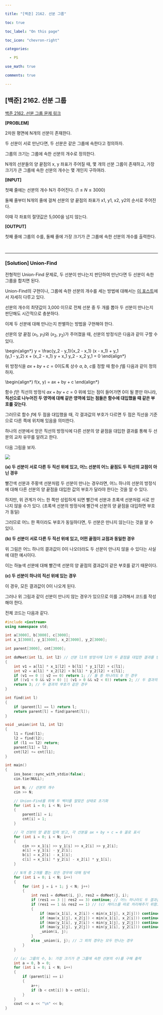 ```yaml
---

title: "[백준] 2162. 선분 그룹"

toc: true

toc_label: "On this page"

toc_icon: "chevron-right"

categories:

  - PS

use_math: true

comments: true

---
```


## [백준] 2162. 선분 그룹

[백준 2162. 선분 그룹 문제 링크](https://www.acmicpc.net/problem/2162)

**[PROBLEM]**

2차원 평면에 N개의 선분이 존재한다.

두 선분이 서로 만난다면, 두 선분은 같은 그룹에 속한다고 정의하자.

그룹의 크기는 그룹에 속한 선분의 개수로 정의한다.

N개의 선분들의 양 끝점의 x, y 좌표가 주어질 때, 몇 개의 선분 그룹이 존재하고, 가장 크기가 큰 그룹에 속한 선분의 개수는 몇 개인지 구하여라.

**[INPUT]**

첫째 줄에는 선분의 개수 N가 주어진다. ($1 \leq N \leq 3000$)

둘째 줄부터 N개의 줄에 걸쳐 선분의 양 끝점의 좌표가 x1, y1, x2, y2의 순서로 주어진다.

이때 각 좌표의 절댓값은 5,000을 넘지 않는다.

**[OUTPUT]**

첫째 줄에 그룹의 수를, 둘째 줄에 가장 크기가 큰 그룹에 속한 선분의 개수를 출력한다.

<br/>

---

### [Solution] Union-Find

전형적인 Union-Find 문제로, 두 선분이 만나는지 판단하여 만난다면 두 선분이 속한 그룹을 합치면 된다.

Union-Find의 구현이나, 그룹에 속한 선분의 개수를 세는 방법에 대해서는 [이 포스트](https://damo1924.github.io/algorithm/UnionFind/)에서 자세히 다루고 있다.

선분의 개수의 최댓값이 3,000 이므로 전체 선분 중 두 개를 뽑아 두 선분이 만나는지 판단해도 시간적으로 충분하다.

이제 두 선분에 대해 만나는지 판별하는 방법을 구현해야 한다.

선분의 양 끝점 ($x_1$, $y_1$)와 ($x_2$, $y_2$)가 주어졌을 때, 선분의 방정식은 다음과 같이 구할 수 있다.

\begin{align\*}
y = \frac{y_2 - y_1}{x_2 - x_1} (x - x_1) + y_1    
(y_1 - y_2) x + (x_2 - x_1) y + x_1 y_2 - x_2 y_1 = 0
\end{align\*}

위 방정식을 $ax + by + c = 0$이도록 상수 $a$, $b$, $c$를 정할 때 함수 $f$를 다음과 같이 정의하자.

\begin{align\*}
f(x, y) = ax + by + c
\end{align\*}

함수 $f$은 직선의 방정식 $ax + by + c = 0$ 위에 있는 점이 들어가면 0이 될 뿐만 아니라, **직선으로 나누어진 두 영역에 대해 같은 영역에 있는 점들은 함수에 대입했을 때 같은 부호를 갖는다**.

그러므로 함수 $f$에 두 점을 대입했을 때, 각 결과값의 부호가 다르면 두 점은 직선을 기준으로 다른 쪽에 위치해 있음을 의미한다.

하나의 선분에서 얻은 직선의 방정식에 다른 선분의 양 끝점을 대입한 결과를 통해 두 선분의 교차 유무를 알려고 한다.

다음 그림을 보자.

<img src="https://user-images.githubusercontent.com/88201512/144750432-5e74f088-4a72-4b78-bc0f-91d1ee800c13.jpg">

**(a) 두 선분이 서로 다른 두 직선 위에 있고, 어느 선분의 어느 끝점도 두 직선의 교점이 아닌 경우**

빨간색 선분과 주황색 선분처럼 두 선분이 만나는 경우라면, 어느 하나의 선분의 방정식에 대해 다른 선분의 양 끝점을 대입한 값의 부호가 달라야 한다는 것을 알 수 있다.

하지만, 위 관계가 어느 한 쪽만 성립하게 되면 빨간색 선분과 초록색 선분처럼 서로 만나지 않을 수가 있다. (초록색 선분의 방정식에 빨간색 선분의 양 끝점을 대입하면 부호가 동일)

그러므로 어느 한 쪽이라도 부호가 동일하다면, 두 선분은 만나지 않는다는 것을 알 수 있다.

**(b) 두 선분이 서로 다른 두 직선 위에 있고, 어떤 끝점이 교점과 동일한 경우**

위 그림은 어느 하나의 결과값이 0이 나오더라도 두 선분이 만나지 않을 수 있다는 사실에 대한 예시이다.

이는 하늘색 선분에 대해 빨간색 선분의 양 끝점의 결과값이 같은 부호를 같기 때문이다.

**(c) 두 선분이 하나의 직선 위에 있는 경우**

이 경우, 모든 결과값이 0이 나오게 된다.

그러나 위 그림과 같이 선분이 만나지 않는 경우가 있으므로 이를 고려해서 코드를 작성해야 한다.

전체 코드는 다음과 같다.

```cpp
#include <iostream>
using namespace std;

int a[3000], b[3000], c[3000];
int x_1[3000], y_1[3000], x_2[3000], y_2[3000];

int parent[3000], cnt[3000];

int doMeet(int l1, int l2) // 선분 l1의 방정식에 l2의 두 끝점을 대입한 결과를 반환
{
    int v1 = a[l1] * x_1[l2] + b[l1] * y_1[l2] + c[l1];
    int v2 = a[l1] * x_2[l2] + b[l1] * y_2[l2] + c[l1];
    if (v1 == 0 || v2 == 0) return 1; // 둘 중 하나라도 0 인 경우
    if ((v1 < 0 && v2 > 0) || (v1 > 0 && v2 < 0)) return 2; // 두 결과의 부호가 다른 경우
    return 3; // 두 결과의 부호가 같은 경우
}

int find(int l)
{
    if (parent[l] == l) return l;
    return parent[l] = find(parent[l]);
}

void _union(int l1, int l2)
{
    l1 = find(l1);
    l2 = find(l2);
    if (l1 == l2) return;
    parent[l1] = l2;
    cnt[l2] += cnt[l1];
}

int main()
{
    ios_base::sync_with_stdio(false);
    cin.tie(NULL);

    int N; // 선분의 개수
    cin >> N;

    // Union-Find를 위해 두 벡터를 알맞은 상태로 초기화
    for (int i = 0; i < N; i++)
    {
        parent[i] = i;
        cnt[i] = 1;
    }

    // 각 선분의 양 끝점 입력 받고, 각 선분을 ax + by + c = 0 꼴로 표시
    for (int i = 0; i < N; i++)
    {
        cin >> x_1[i] >> y_1[i] >> x_2[i] >> y_2[i];
        a[i] = y_1[i] - y_2[i];
        b[i] = x_2[i] - x_1[i];
        c[i] = x_1[i] * y_2[i] - x_2[i] * y_1[i];
    }

    // N개 중 2개를 뽑는 모든 경우에 대해 탐색
    for (int i = 0; i < N; i++)
    {
        for (int j = i + 1; j < N; j++)
        {
            int res1 = doMeet(i, j), res2 = doMeet(j, i);
            if (res1 == 3 || res2 == 3) continue; // 어느 하나라도 두 결과값의 부호가 동일하다면, 만나지 않는다.
            if (res1 == 1 && res2 == 1) // (c) 케이스를 따로 처리해주기 위함.
            {
                if (max(x_1[i], x_2[i]) < min(x_1[j], x_2[j])) continue;
                if (max(x_1[j], x_2[j]) < min(x_1[i], x_2[i])) continue;
                if (max(y_1[i], y_2[i]) < min(y_1[j], y_2[j])) continue;
                if (max(y_1[j], y_2[j]) < min(y_1[i], y_2[i])) continue;
                _union(i, j);
            }
            else _union(i, j); // 그 외의 경우는 모두 만나는 경우
        }
    }

    // (a: 그룹의 수, b: 가장 크기가 큰 그룹에 속한 선분의 수)를 구해 출력
    int a = 0, b = 0;
    for (int i = 0; i < N; i++)
    {
        if (parent[i] == i)
        {
            a++;
            if (b < cnt[i]) b = cnt[i];
        }
    }
    cout << a << "\n" << b;
}
```


